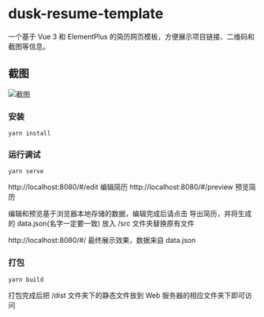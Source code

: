 # dusk-resume-template

一个基于 Vue 3 和 ElementPlus 的简历网页模板，方便展示项目链接、二维码和截图等信息。

## 截图
![截图](https://vkceyugu.cdn.bspapp.com/VKCEYUGU-6fec5402-1210-4b81-9949-97c1987784b9/378a4378-ed6b-4003-ab6c-f1bb81a3ad12.png)

### 安装

```
yarn install
```

### 运行调试
```
yarn serve
```
http://localhost:8080/#/edit 编辑简历
http://localhost:8080/#/preview 预览简历

编辑和预览基于浏览器本地存储的数据，编辑完成后请点击 导出简历，并将生成的 data.json(名字一定要一致) 放入 /src 文件夹替换原有文件

http://localhost:8080/#/ 最终展示效果，数据来自 data.json



### 打包
```
yarn build
```
打包完成后把 /dist 文件夹下的静态文件放到 Web 服务器的相应文件夹下即可访问
